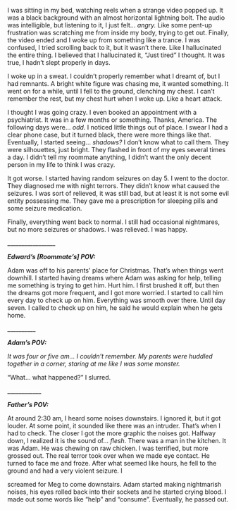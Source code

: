  

I was sitting in my bed, watching reels when a strange video popped up. It was a black background with an almost horizontal lightning bolt. The audio was intelligible, but listening to it, I just felt… *angry.* Like some pent-up frustration was scratching me from inside my body, trying to get out. Finally, the video ended and I woke up from something like a trance. I was confused, I tried scrolling back to it, but it wasn’t there. Like I hallucinated the entire thing. I believed that I hallucinated it, “Just tired” I thought. It was true, I hadn’t slept properly in days.

I woke up in a sweat. I couldn’t properly remember what I dreamt of, but I had remnants. A bright white figure was chasing me, it wanted something. It went on for a while, until I fell to the ground, clenching my chest. I can’t remember the rest, but my chest hurt when I woke up. Like a heart attack.

I thought I was going crazy. I even booked an appointment with a psychiatrist. It was in a few months or something. Thanks, America. The following days were… *odd.* I noticed little things out of place. I swear I had a clear phone case, but it turned black, there were more things like that. Eventually, I started seeing… *shadows?* I don’t know what to call them. They were silhouettes, just bright. They flashed in front of my eyes several times a day. I didn’t tell my roommate anything, I didn’t want the only decent person in my life to think I was crazy.

It got worse. I started having random seizures on day 5. I went to the doctor. They diagnosed me with night terrors. They didn’t know what caused the seizures. I was sort of relieved, it was still bad, but at least it is not some evil entity possessing me. They gave me a prescription for sleeping pills and some seizure medication. 

Finally, everything went back to normal. I still had occasional nightmares, but no more seizures or shadows. I was relieved. I was happy. 

\_\_\_\_\_\_\_\_\_\_\_\_\_\_\_\_\_

***Edward’s \[Roommate’s\] POV:***

Adam was off to his parents' place for Christmas. That’s when things went downhill. I started having dreams where Adam was asking for help, telling me something is trying to get him. Hurt him. I first brushed it off, but then the dreams got more frequent, and I got more worried. I started to call him every day to check up on him. Everything was smooth over there. Until day seven. I called to check up on him, he said he would explain when he gets home.

\_\_\_\_\_\_\_\_\_\_

***Adam’s POV:***

*It was four or five am… I couldn’t remember. My parents were huddled together in a corner, staring at me like I was some monster.*

“What… what happened?” I slurred.

\_\_\_\_\_\_\_\_\_\_\_\_

***Father’s POV:***

At around 2:30 am, I heard some noises downstairs. I ignored it, but it got louder. At some point, it sounded like there was an intruder. That’s when I had to check. The closer I got the more graphic the noises got. Halfway down, I realized it is the sound of… *flesh.* There was a man in the kitchen. It was Adam. He was chewing on raw chicken. I was terrified, but more grossed out. The real terror took over when we made eye contact. He turned to face me and froze. After what seemed like hours, he fell to the ground and had a very violent seizure. I 

screamed for Meg to come downstairs. Adam started making nightmarish noises, his eyes rolled back into their sockets and he started crying blood. I made out some words like “help” and “consume”. Eventually, he passed out.